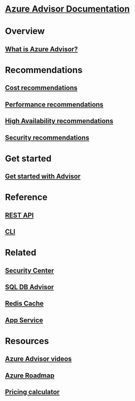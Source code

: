 # [Azure Advisor Documentation](index.md)

# Overview
## [What is Azure Advisor?](advisor-overview.md)

# Recommendations
## [Cost recommendations](advisor-cost-recommendations.md)
## [Performance recommendations](advisor-performance-recommendations.md)
## [High Availability recommendations](advisor-high-availability-recommendations.md)
## [Security recommendations](advisor-security-recommendations.md)

# Get started
## [Get started with Advisor](advisor-get-started.md)

# Reference
## [REST API](https://docs.microsoft.com/rest/api/advisor)
## [CLI](https://docs.microsoft.com/cli/azure/advisor)

# Related
## [Security Center](https://azure.microsoft.com/services/security-center/)
## [SQL DB Advisor](https://azure.microsoft.com/documentation/articles/sql-database-advisor/)
## [Redis Cache](https://azure.microsoft.com/documentation/articles/cache-configure/#redis-cache-advisor)
## [App Service](https://azure.microsoft.com/documentation/articles/app-service-best-practices/)

# Resources
## [Azure Advisor videos](https://azure.microsoft.com/resources/videos/index/?services=advisor)
## [Azure Roadmap](https://azure.microsoft.com/roadmap/?category=monitoring-management)
## [Pricing calculator](https://azure.microsoft.com/pricing/calculator/)

